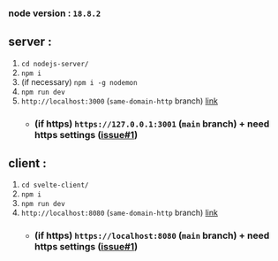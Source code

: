 ### node version : `18.8.2`

## server : 

1. `cd nodejs-server/`
2. `npm i`
3. (if necessary) `npm i -g nodemon`
4. `npm run dev` 
5. `http://localhost:3000` (`same-domain-http` branch) [link](https://github.com/ks2colorworld/servercookie-nodejs-svelte/tree/same-domain-http)
    - ### (if https) `https://127.0.0.1:3001` (`main` branch) + need https settings ([issue#1](https://github.com/ks2colorworld/servercookie-nodejs-svelte/issues/1))

## client :

1. `cd svelte-client/`
2. `npm i`
3. `npm run dev` 
4. `http://localhost:8080` (`same-domain-http` branch) [link](https://github.com/ks2colorworld/servercookie-nodejs-svelte/tree/same-domain-http)
    - ### (if https) `https://localhost:8080` (`main` branch) + need https settings ([issue#1](https://github.com/ks2colorworld/servercookie-nodejs-svelte/issues/1))
